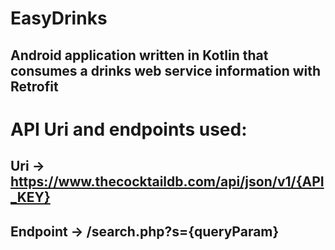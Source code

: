 # EasyDrinks 
## Android application written in Kotlin that consumes a drinks web service information with Retrofit

# API Uri and endpoints used:
## Uri -> https://www.thecocktaildb.com/api/json/v1/{API_KEY}
## Endpoint -> /search.php?s={queryParam}
